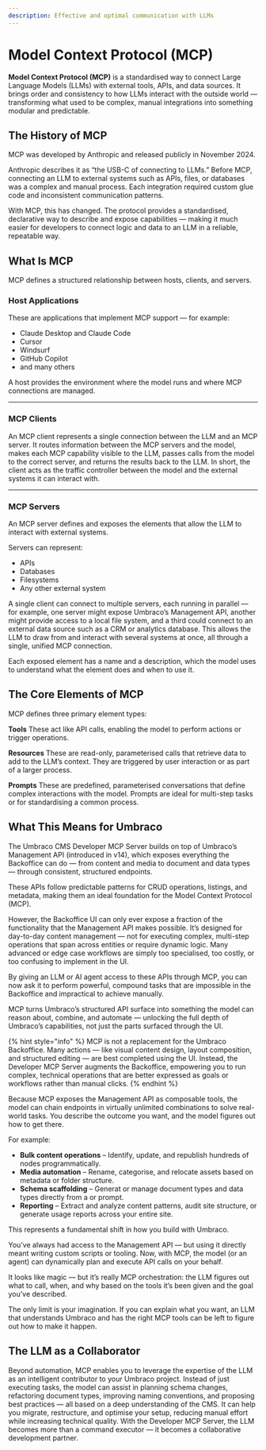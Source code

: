 ```yaml
---
description: Effective and optimal communication with LLMs
---
```


# Model Context Protocol (MCP)

**Model Context Protocol (MCP)** is a standardised way to connect Large Language Models (LLMs) with external tools, APIs, and data sources. It brings order and consistency to how LLMs interact with the outside world — transforming what used to be complex, manual integrations into something modular and predictable.

## The History of MCP

MCP was developed by Anthropic and released publicly in November 2024.

Anthropic describes it as “the USB-C of connecting to LLMs.”
Before MCP, connecting an LLM to external systems such as APIs, files, or databases was a complex and manual process. Each integration required custom glue code and inconsistent communication patterns.

With MCP, this has changed. The protocol provides a standardised, declarative way to describe and expose capabilities — making it much easier for developers to connect logic and data to an LLM in a reliable, repeatable way.

## What Is MCP

MCP defines a structured relationship between hosts, clients, and servers.

### Host Applications

These are applications that implement MCP support — for example:

- Claude Desktop and Claude Code
- Cursor
- Windsurf
- GitHub Copilot
- and many others

A host provides the environment where the model runs and where MCP connections are managed.

---

### MCP Clients

An MCP client represents a single connection between the LLM and an MCP server. It routes information between the MCP servers and the model, makes each MCP capability visible to the LLM, passes calls from the model to the correct server, and returns the results back to the LLM. In short, the client acts as the traffic controller between the model and the external systems it can interact with.

--- 

### MCP Servers

An MCP server defines and exposes the elements that allow the LLM to interact with external systems.

Servers can represent:

- APIs
- Databases
- Filesystems
- Any other external system

A single client can connect to multiple servers, each running in parallel — for example, one server might expose Umbraco’s Management API, another might provide access to a local file system, and a third could connect to an external data source such as a CRM or analytics database. This allows the LLM to draw from and interact with several systems at once, all through a single, unified MCP connection.

Each exposed element has a name and a description, which the model uses to understand what the element does and when to use it.

## The Core Elements of MCP

MCP defines three primary element types:

**Tools**
These act like API calls, enabling the model to perform actions or trigger operations.

**Resources**
These are read-only, parameterised calls that retrieve data to add to the LLM’s context.
They are triggered by user interaction or as part of a larger process.

**Prompts**
These are predefined, parameterised conversations that define complex interactions with the model.
Prompts are ideal for multi-step tasks or for standardising a common process.

## What This Means for Umbraco

The Umbraco CMS Developer MCP Server builds on top of Umbraco’s Management API (introduced in v14), which exposes everything the Backoffice can do — from content and media to document and data types — through consistent, structured endpoints.

These APIs follow predictable patterns for CRUD operations, listings, and metadata, making them an ideal foundation for the Model Context Protocol (MCP).

However, the Backoffice UI can only ever expose a fraction of the functionality that the Management API makes possible. It’s designed for day-to-day content management — not for executing complex, multi-step operations that span across entities or require dynamic logic. Many advanced or edge case workflows are simply too specialised, too costly, or too confusing to implement in the UI.

By giving an LLM or AI agent access to these APIs through MCP, you can now ask it to perform powerful, compound tasks that are impossible in the Backoffice and impractical to achieve manually.

MCP turns Umbraco’s structured API surface into something the model can reason about, combine, and automate — unlocking the full depth of Umbraco’s capabilities, not just the parts surfaced through the UI.

{% hint style="info" %}
MCP is not a replacement for the Umbraco Backoffice. Many actions — like visual content design, layout composition, and structured editing — are best completed using the UI.
Instead, the Developer MCP Server augments the Backoffice, empowering you to run complex, technical operations that are better expressed as goals or workflows rather than manual clicks.
{% endhint %}

Because MCP exposes the Management API as composable tools, the model can chain endpoints in virtually unlimited combinations to solve real-world tasks. You describe the outcome you want, and the model figures out how to get there.

For example:

- **Bulk content operations** – Identify, update, and republish hundreds of nodes programmatically.
- **Media automation** – Rename, categorise, and relocate assets based on metadata or folder structure.
- **Schema scaffolding** – Generat or manage document types and data types directly from a or prompt.
- **Reporting** – Extract and analyze content patterns, audit site structure, or generate usage reports across your entire site. 

This represents a fundamental shift in how you build with Umbraco.

You’ve always had access to the Management API — but using it directly meant writing custom scripts or tooling. Now, with MCP, the model (or an agent) can dynamically plan and execute API calls on your behalf.

It looks like magic — but it’s really MCP orchestration: the LLM figures out what to call, when, and why based on the tools it’s been given and the goal you’ve described.

The only limit is your imagination. If you can explain what you want, an LLM that understands Umbraco and has the right MCP tools can be left to figure out how to make it happen.

## The LLM as a Collaborator

Beyond automation, MCP enables you to leverage the expertise of the LLM as an intelligent contributor to your Umbraco project. Instead of just executing tasks, the model can assist in planning schema changes, refactoring document types, improving naming conventions, and proposing best practices — all based on a deep understanding of the CMS. It can help you migrate, restructure, and optimise your setup, reducing manual effort while increasing technical quality. With the Developer MCP Server, the LLM becomes more than a command executor — it becomes a collaborative development partner.